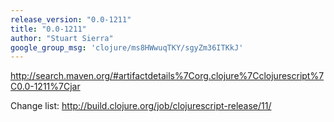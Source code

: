 ```yaml
---
release_version: "0.0-1211"
title: "0.0-1211"
author: "Stuart Sierra"
google_group_msg: 'clojure/ms8HWwuqTKY/sgyZm36ITKkJ'
---
```


http://search.maven.org/#artifactdetails%7Corg.clojure%7Cclojurescript%7C0.0-1211%7Cjar

Change list: http://build.clojure.org/job/clojurescript-release/11/
